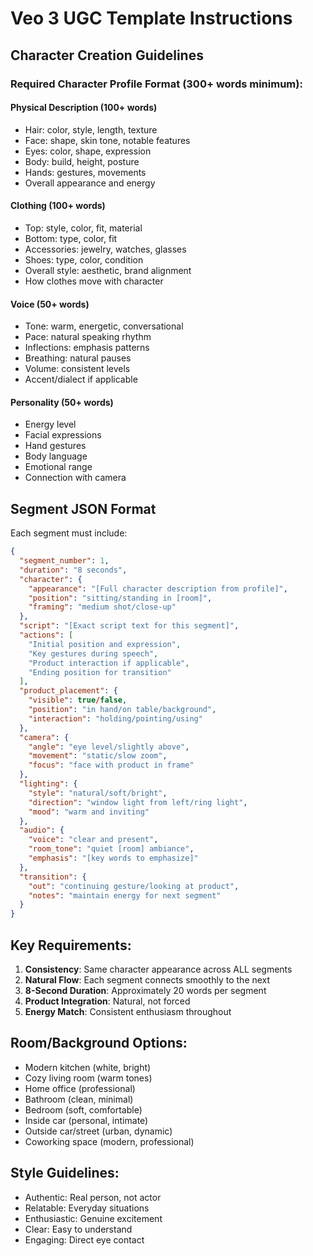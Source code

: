 # Veo 3 UGC Template Instructions

## Character Creation Guidelines

### Required Character Profile Format (300+ words minimum):

#### Physical Description (100+ words)
- Hair: color, style, length, texture
- Face: shape, skin tone, notable features
- Eyes: color, shape, expression
- Body: build, height, posture
- Hands: gestures, movements
- Overall appearance and energy

#### Clothing (100+ words)
- Top: style, color, fit, material
- Bottom: type, color, fit
- Accessories: jewelry, watches, glasses
- Shoes: type, color, condition
- Overall style: aesthetic, brand alignment
- How clothes move with character

#### Voice (50+ words)
- Tone: warm, energetic, conversational
- Pace: natural speaking rhythm
- Inflections: emphasis patterns
- Breathing: natural pauses
- Volume: consistent levels
- Accent/dialect if applicable

#### Personality (50+ words)
- Energy level
- Facial expressions
- Hand gestures
- Body language
- Emotional range
- Connection with camera

## Segment JSON Format

Each segment must include:

```json
{
  "segment_number": 1,
  "duration": "8 seconds",
  "character": {
    "appearance": "[Full character description from profile]",
    "position": "sitting/standing in [room]",
    "framing": "medium shot/close-up"
  },
  "script": "[Exact script text for this segment]",
  "actions": [
    "Initial position and expression",
    "Key gestures during speech",
    "Product interaction if applicable",
    "Ending position for transition"
  ],
  "product_placement": {
    "visible": true/false,
    "position": "in hand/on table/background",
    "interaction": "holding/pointing/using"
  },
  "camera": {
    "angle": "eye level/slightly above",
    "movement": "static/slow zoom",
    "focus": "face with product in frame"
  },
  "lighting": {
    "style": "natural/soft/bright",
    "direction": "window light from left/ring light",
    "mood": "warm and inviting"
  },
  "audio": {
    "voice": "clear and present",
    "room_tone": "quiet [room] ambiance",
    "emphasis": "[key words to emphasize]"
  },
  "transition": {
    "out": "continuing gesture/looking at product",
    "notes": "maintain energy for next segment"
  }
}
```

## Key Requirements:

1. **Consistency**: Same character appearance across ALL segments
2. **Natural Flow**: Each segment connects smoothly to the next
3. **8-Second Duration**: Approximately 20 words per segment
4. **Product Integration**: Natural, not forced
5. **Energy Match**: Consistent enthusiasm throughout

## Room/Background Options:
- Modern kitchen (white, bright)
- Cozy living room (warm tones)
- Home office (professional)
- Bathroom (clean, minimal)
- Bedroom (soft, comfortable)
- Inside car (personal, intimate)
- Outside car/street (urban, dynamic)
- Coworking space (modern, professional)

## Style Guidelines:
- Authentic: Real person, not actor
- Relatable: Everyday situations
- Enthusiastic: Genuine excitement
- Clear: Easy to understand
- Engaging: Direct eye contact